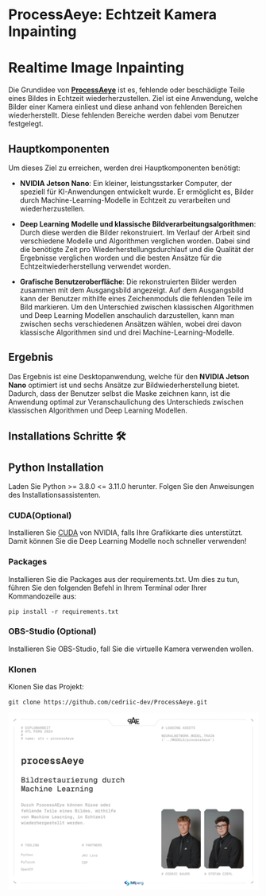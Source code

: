 # ProcessAeye: Echtzeit Kamera Inpainting
# Realtime Image Inpainting

Die Grundidee von [**ProcessAeye**](https://dspace.htl-perg.ac.at/items/a8b2af86-e560-45d8-b983-512e8ce28cdd) ist es, fehlende oder beschädigte Teile eines Bildes in Echtzeit wiederherzustellen. Ziel ist eine Anwendung, welche Bilder einer Kamera einliest und diese anhand von fehlenden Bereichen wiederherstellt. Diese fehlenden Bereiche werden dabei vom Benutzer festgelegt.

## Hauptkomponenten

Um dieses Ziel zu erreichen, werden drei Hauptkomponenten benötigt:

- **NVIDIA Jetson Nano**: Ein kleiner, leistungsstarker Computer, der speziell für KI-Anwendungen entwickelt wurde. Er ermöglicht es, Bilder durch Machine-Learning-Modelle in Echtzeit zu verarbeiten und wiederherzustellen.

- **Deep Learning Modelle und klassische Bildverarbeitungsalgorithmen**: Durch diese werden die Bilder rekonstruiert. Im Verlauf der Arbeit sind verschiedene Modelle und Algorithmen verglichen worden. Dabei sind die benötigte Zeit pro Wiederherstellungsdurchlauf und die Qualität der Ergebnisse verglichen worden und die besten Ansätze für die Echtzeitwiederherstellung verwendet worden.

- **Grafische Benutzeroberfläche**: Die rekonstruierten Bilder werden zusammen mit dem Ausgangsbild angezeigt. Auf dem Ausgangsbild kann der Benutzer mithilfe eines Zeichenmoduls die fehlenden Teile im Bild markieren. Um den Unterschied zwischen klassischen Algorithmen und Deep Learning Modellen anschaulich darzustellen, kann man zwischen sechs verschiedenen Ansätzen wählen, wobei drei davon klassische Algorithmen sind und drei Machine-Learning-Modelle.



## Ergebnis

Das Ergebnis ist eine Desktopanwendung, welche für den **NVIDIA Jetson Nano** optimiert ist und sechs Ansätze zur Bildwiederherstellung bietet. Dadurch, dass der Benutzer selbst die Maske zeichnen kann, ist die Anwendung optimal zur Veranschaulichung des Unterschieds zwischen klassischen Algorithmen und Deep Learning Modellen.


## Installations Schritte 🛠 ️

## Python Installation

Laden Sie Python >= 3.8.0 <= 3.11.0 herunter.
Folgen Sie den Anweisungen des Installationsassistenten.

### CUDA(Optional)

Installieren Sie [CUDA](https://developer.nvidia.com/cuda-gpus) von NVIDIA, falls Ihre Grafikkarte dies unterstützt. Damit können Sie die Deep Learning Modelle noch schneller verwenden!

### Packages

Installieren Sie die Packages aus der requirements.txt.
Um dies zu tun, führen Sie den folgenden Befehl in Ihrem Terminal oder Ihrer Kommandozeile aus:

```shell
pip install -r requirements.txt
```

### OBS-Studio (Optional)

Installieren Sie OBS-Studio, fall Sie die virtuelle Kamera verwenden wollen.

### Klonen

Klonen Sie das Projekt:

```shell
git clone https://github.com/cedriic-dev/ProcessAeye.git
```



![processAeye plakat](./images/A3_Copy_32x.jpg)
